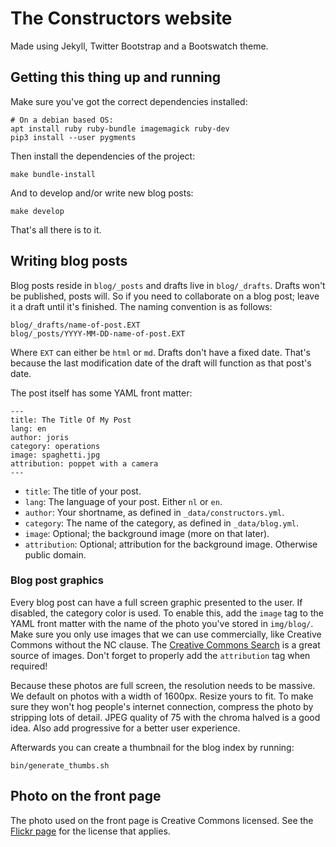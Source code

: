 # The Constructors website #

Made using Jekyll, Twitter Bootstrap and a Bootswatch theme.

## Getting this thing up and running ##

Make sure you've got the correct dependencies installed:

    # On a debian based OS:
    apt install ruby ruby-bundle imagemagick ruby-dev
    pip3 install --user pygments

Then install the dependencies of the project:

    make bundle-install

And to develop and/or write new blog posts:

    make develop

That's all there is to it.

## Writing blog posts ##

Blog posts reside in `blog/_posts` and drafts live in `blog/_drafts`. Drafts
won't be published, posts will. So if you need to collaborate on a blog post;
leave it a draft until it's finished. The naming convention is as follows:

    blog/_drafts/name-of-post.EXT
    blog/_posts/YYYY-MM-DD-name-of-post.EXT

Where `EXT` can either be `html` or `md`. Drafts don't have a fixed date. That's
because the last modification date of the draft will function as that post's
date.

The post itself has some YAML front matter:

    ---
    title: The Title Of My Post
    lang: en
    author: joris
    category: operations
    image: spaghetti.jpg
    attribution: poppet with a camera
    ---

* `title`: The title of your post.
* `lang`: The language of your post. Either `nl` or `en`.
* `author`: Your shortname, as defined in `_data/constructors.yml`.
* `category`: The name of the category, as defined in `_data/blog.yml`.
* `image`: Optional; the background image (more on that later).
* `attribution`: Optional; attribution for the background image. Otherwise public domain.

### Blog post graphics ###

Every blog post can have a full screen graphic presented to the user. If
disabled, the category color is used. To enable this, add the `image` tag to the
YAML front matter with the name of the photo you've stored in `img/blog/`. Make
sure you only use images that we can use commercially, like Creative Commons
without the NC clause. The
[Creative Commons Search](http://search.creativecommons.org/) is a great source
of images. Don't forget to properly add the `attribution` tag when required!

Because these photos are full screen, the resolution needs to be massive. We
default on photos with a width of 1600px. Resize yours to fit. To make sure they
won't hog people's internet connection, compress the photo by stripping lots of
detail. JPEG quality of 75 with the chroma halved is a good idea. Also add
progressive for a better user experience.

Afterwards you can create a thumbnail for the blog index by running:

    bin/generate_thumbs.sh

## Photo on the front page ##

The photo used on the front page is Creative Commons licensed. See the
[Flickr page](https://secure.flickr.com/photos/lennartt/8190790472) for the
license that applies.
